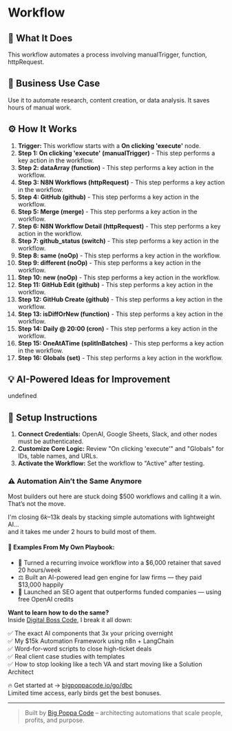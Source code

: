 # Workflow

## 🚀 What It Does
This workflow automates a process involving manualTrigger, function, httpRequest.

## 💼 Business Use Case
Use it to automate research, content creation, or data analysis. It saves hours of manual work.

## ⚙️ How It Works
1.  **Trigger:** This workflow starts with a **On clicking 'execute'** node.
2. **Step 1: On clicking 'execute' (manualTrigger)** - This step performs a key action in the workflow.
3. **Step 2: dataArray (function)** - This step performs a key action in the workflow.
4. **Step 3: N8N Workflows (httpRequest)** - This step performs a key action in the workflow.
5. **Step 4: GitHub (github)** - This step performs a key action in the workflow.
6. **Step 5: Merge (merge)** - This step performs a key action in the workflow.
7. **Step 6: N8N Workflow Detail (httpRequest)** - This step performs a key action in the workflow.
8. **Step 7: github_status (switch)** - This step performs a key action in the workflow.
9. **Step 8: same (noOp)** - This step performs a key action in the workflow.
10. **Step 9: different (noOp)** - This step performs a key action in the workflow.
11. **Step 10: new (noOp)** - This step performs a key action in the workflow.
12. **Step 11: GitHub Edit (github)** - This step performs a key action in the workflow.
13. **Step 12: GitHub Create (github)** - This step performs a key action in the workflow.
14. **Step 13: isDiffOrNew (function)** - This step performs a key action in the workflow.
15. **Step 14: Daily @ 20:00 (cron)** - This step performs a key action in the workflow.
16. **Step 15: OneAtATime (splitInBatches)** - This step performs a key action in the workflow.
17. **Step 16: Globals (set)** - This step performs a key action in the workflow.

## 💡 AI-Powered Ideas for Improvement
undefined

## 🔧 Setup Instructions
1. **Connect Credentials:** OpenAI, Google Sheets, Slack, and other nodes must be authenticated.
2. **Customize Core Logic:** Review "On clicking 'execute'" and "Globals" for IDs, table names, and URLs.
3. **Activate the Workflow:** Set the workflow to "Active" after testing.

### ⚠️ Automation Ain’t the Same Anymore

Most builders out here are stuck doing $500 workflows and calling it a win.  
That’s not the move.  

I'm closing $6k–$13k deals by stacking simple automations with lightweight AI...  
and it takes me under 2 hours to build most of them.

#### 🧠 Examples From My Own Playbook:
- 🔁 Turned a recurring invoice workflow into a $6,000 retainer that saved 20 hours/week  
- ⚖️ Built an AI-powered lead gen engine for law firms — they paid $13,000 happily  
- 🚀 Launched an SEO agent that outperforms funded companies — using free OpenAI credits  

**Want to learn how to do the same?**  
Inside [Digital Boss Code](https://bigpoppacode.io/go/dbc), I break it all down:

✅ The exact AI components that 3x your pricing overnight  
✅ My $15k Automation Framework using n8n + LangChain  
✅ Word-for-word scripts to close high-ticket deals  
✅ Real client case studies with templates  
✅ How to stop looking like a tech VA and start moving like a Solution Architect  

🔥 Get started at → [bigpoppacode.io/go/dbc](https://bigpoppacode.io/go/dbc)  
Limited time access, early birds get the best bonuses.

---
> Built by [Big Poppa Code](https://bigpoppacode.io) – architecting automations that scale people, profits, and purpose.
